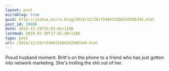 ```yaml
---
layout: post
microblog: true
guid: http://joshua.micro.blog/2014/12/29/t549415266262585344.html
post_id: 39408
date: 2014-12-29T15:03:01+1100
lastmod: 2019-07-30T17:41:40+1100
type: post
url: /2014/12/29/t549415266262585344.html
---
```

Proud husband moment. Britt's on the phone to a friend who has just gotten into network marketing. She's trolling the shit out of her.
